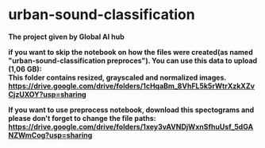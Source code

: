 # urban-sound-classification
<b>The project given by Global AI hub<b><br>


if you want to skip the notebook on how the files were created(as named "urban-sound-classification preproces"). You can use this data to upload (1,06 GB): <br>
This folder contains resized, grayscaled and normalized images. <br>
https://drive.google.com/drive/folders/1cHqaBm_8VhFL5k5rWtrXzkXZvCjzUXOY?usp=sharing



If you want to use preprocess notebook, download this spectograms and please don't forget to change the file paths: <br>
https://drive.google.com/drive/folders/1xey3vAVNDjWxnSfhuUsf_5dGANZWmCog?usp=sharing
